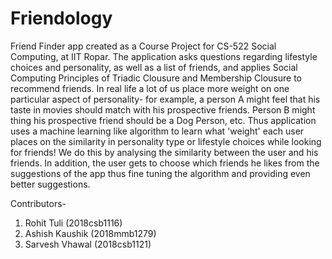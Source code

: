 # Friendology
Friend Finder app created as a Course Project for CS-522 Social Computing, at IIT Ropar. The application asks questions regarding lifestyle choices and personality, as well as a list of friends, and applies Social Computing Principles of Triadic Clousure and Membership Clousure to recommend friends. In real life a lot of us place more weight on one particular aspect of personality- for example, a person A might feel that his taste in movies should match with his prospective friends. Person B might thing his prospective friend should be a Dog Person, etc. Thus application uses a machine learning like algorithm to learn what 'weight' each user places on the similarity in personality type or lifestyle choices while looking for friends! We do this by analysing the similarity between the user and his friends. In addition, the user gets to choose which friends he likes from the suggestions of the app thus fine tuning the algorithm and providing even better suggestions.

Contributors- <br/>
1. Rohit Tuli (2018csb1116) <br/>
2. Ashish Kaushik (2018mmb1279) <br/>
3. Sarvesh Vhawal (2018csb1121) <br/>

